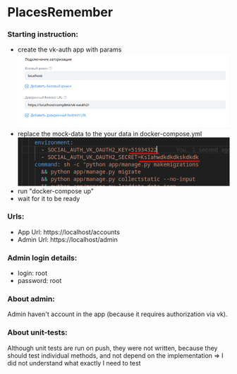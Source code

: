 # PlacesRemember

### Starting instruction:
- create the vk-auth app with params
![](.github/images/vk_site.png)
- replace the mock-data to the your data in docker-compose.yml
![](.github/images/repl_mock_data.png)
- run "docker-compose up"
- wait for it to be ready

### Urls:
- App Url: https://localhost/accounts
- Admin Url: https://localhost/admin

### Admin login details:
- login: root
- password: root

### About admin:
Admin haven't account in the app (because it requires authorization via vk).

### About unit-tests:
Although unit tests are run on push, they were not written, because they should test individual methods, and not depend on the implementation => I did not understand what exactly I need to test

